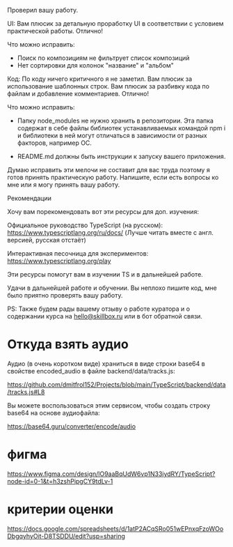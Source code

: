
Проверил вашу работу.

UI:
Вам плюсик за детальную проработку UI в соответствии с условием практической работы. Отлично!

Что можно исправить:
- Поиск по композициям не фильтрует список композиций
- Нет сортировки для колонок "название" и "альбом"



Код:
По коду ничего критичного я не заметил. Вам плюсик за использование шаблонных строк. Вам плюсик за разбивку кода по файлам и добавление комментариев. Отлично!

​Что можно исправить:

- Папку node_modules не нужно хранить в репозитории. Эта папка содержат в себе файлы библиотек устанавливаемых командой npm i и библиотеки в ней могут отличаться в зависимости от разных факторов, например ОС.

- README.md должны быть  инструкции к запуску вашего приложения.

Думаю исправить эти мелочи не составит для вас труда поэтому я готов принять практическую работу. Напишите, если есть вопросы ко мне или я могу принять вашу работу.

Рекомендации

Хочу вам порекомендовать вот эти ресурсы для доп. изучения:

Официальное руководство TypeScript (на русском):
https://www.typescriptlang.org/ru/docs/
(Лучше читать вместе с англ. версией, русская отстаёт)

Интерактивная песочница для экспериментов:
https://www.typescriptlang.org/play

Эти ресурсы помогут вам в изучении TS и в дальнейшей работе.

Удачи в дальнейшей работе и обучении. Вы неплохо пишите код, мне было приятно проверять вашу работу.

PS: Также будем рады вашему отзыву о работе куратора и о содержании курса на hello@skillbox.ru или в бот обратной связи.

# Откуда взять аудио 
Аудио (в очень коротком виде) храниться в виде строки base64 в свойстве encoded_audio в файле backend/data/tracks.js:

https://github.com/dmitfrol152/Projects/blob/main/TypeScript/backend/data/tracks.js#L8

Вы можете воспользоваться этим сервисом, чтобы создать строку base64 на основе аудиофайла:

https://base64.guru/converter/encode/audio

# фигма
https://www.figma.com/design/lO9aaBqUdW6vp1N33iydRY/TypeScript?node-id=0-1&t=h3zshPipgCY9tdLv-1

# критерии оценки
https://docs.google.com/spreadsheets/d/1atP2ACqSRo051wEPnxqFzoWOoDbgqyhyOit-D8TSDDU/edit?usp=sharing
